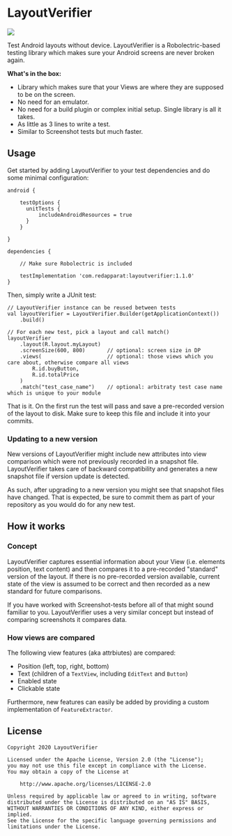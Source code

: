 # LayoutVerifier

![](https://github.com/dmitry-zaitsev/LayoutVerifier/workflows/Android%20Master%20CI/badge.svg)

Test Android layouts without device. LayoutVerifier is a Robolectric-based testing library which 
makes sure your Android screens are never broken again.

**What's in the box:**
- Library which makes sure that your Views are where they are supposed to be on the screen.
- No need for an emulator.
- No need for a build plugin or complex initial setup. Single library is all it takes.
- As little as 3 lines to write a test.
- Similar to Screenshot tests but much faster.

## Usage

Get started by adding LayoutVerifier to your test dependencies and do some minimal configuration:

```
android {

    testOptions {
      unitTests {
          includeAndroidResources = true
      }
    }

}

dependencies {
    
    // Make sure Robolectric is included

    testImplementation 'com.redapparat:layoutverifier:1.1.0'
}

```

Then, simply write a JUnit test:

```
// LayoutVerifier instance can be reused between tests
val layoutVerifier = LayoutVerifier.Builder(getApplicationContext())
    .build()

// For each new test, pick a layout and call match()
layoutVerifier
    .layout(R.layout.myLayout)
    .screenSize(600, 800)       // optional: screen size in DP
    .views(                     // optional: those views which you care about, otherwise compare all views
        R.id.buyButton, 
        R.id.totalPrice
    )
    .match("test_case_name")    // optional: arbitraty test case name which is unique to your module
```

That is it. On the first run the test will pass and save a pre-recorded version of the layout to 
disk. Make sure to keep this file and include it into your commits. 

### Updating to a new version

New versions of LayoutVerifier might include new attributes into view comparison which were not previously recorded in a snapshot file. LayoutVerifier takes care of backward compatibility and generates a new snapshot file if version update is detected.

As such, after upgrading to a new version you might see that snapshot files have changed. That is expected, be sure to commit them as part of your repository as you would do for any new test.

## How it works

### Concept

LayoutVerifier captures essential information about your View (i.e. elements position, 
text content) and then compares it to a pre-recorded "standard" version of the layout. If there is 
no pre-recorded version available, current state of the view is assumed to be correct and then 
recorded as a new standard for future comparisons.

If you have worked with Screenshot-tests before all of that might sound familiar to you. 
LayoutVerifier uses a very similar concept but instead of comparing screenshots it compares data.

### How views are compared

The following view features (aka attrbiutes) are compared:

- Position (left, top, right, bottom)
- Text (children of a `TextView`, including `EditText` and `Button`)
- Enabled state
- Clickable state

Furthermore, new features can easily be added by providing a custom implementation of 
`FeatureExtractor`. 

## License

```
Copyright 2020 LayoutVerifier

Licensed under the Apache License, Version 2.0 (the "License");
you may not use this file except in compliance with the License.
You may obtain a copy of the License at

    http://www.apache.org/licenses/LICENSE-2.0

Unless required by applicable law or agreed to in writing, software
distributed under the License is distributed on an "AS IS" BASIS,
WITHOUT WARRANTIES OR CONDITIONS OF ANY KIND, either express or implied.
See the License for the specific language governing permissions and
limitations under the License.
``` 
